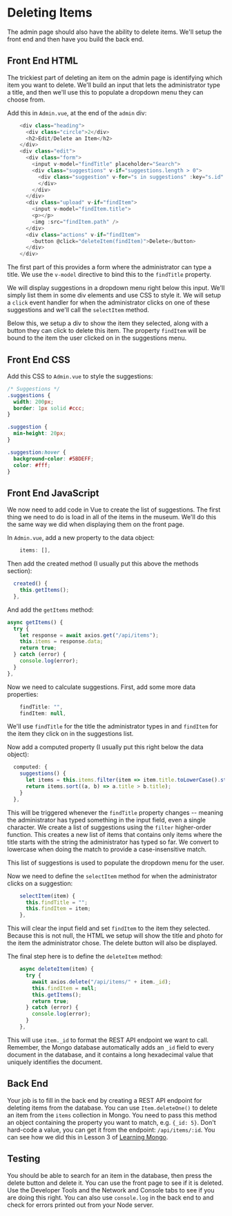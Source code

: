 # Deleting Items

The admin page should also have the ability to delete items. We'll setup the
front end and then have you build the back end.

## Front End HTML

The trickiest part of deleting an item on the admin page is identifying which
item you want to delete. We'll build an input that lets the administrator type a
title, and then we'll use this to populate a dropdown menu they can choose from.

Add this in `Admin.vue`, at the end of the `admin` div:

```javascript
    <div class="heading">
      <div class="circle">2</div>
      <h2>Edit/Delete an Item</h2>
    </div>
    <div class="edit">
      <div class="form">
        <input v-model="findTitle" placeholder="Search">
        <div class="suggestions" v-if="suggestions.length > 0">
          <div class="suggestion" v-for="s in suggestions" :key="s.id" @click="selectItem(s)">{{s.title}}
          </div>
        </div>
      </div>
      <div class="upload" v-if="findItem">
        <input v-model="findItem.title">
        <p></p>
        <img :src="findItem.path" />
      </div>
      <div class="actions" v-if="findItem">
        <button @click="deleteItem(findItem)">Delete</button>
      </div>
    </div>
```

The first part of this provides a form where the administrator can type a title.
We use the `v-model` directive to bind this to the `findTitle` property.

We will display suggestions in a dropdown menu right below this input. We'll
simply list them in some div elements and use CSS to style it. We will setup a
`click` event handler for when the administrator clicks on one of these
suggestions and we'll call the `selectItem` method.

Below this, we setup a div to show the item they selected, along with a button
they can click to delete this item. The property `findItem` will be bound to the
item the user clicked on in the suggestions menu.

## Front End CSS

Add this CSS to `Admin.vue` to style the suggestions:

```css
/* Suggestions */
.suggestions {
  width: 200px;
  border: 1px solid #ccc;
}

.suggestion {
  min-height: 20px;
}

.suggestion:hover {
  background-color: #5BDEFF;
  color: #fff;
}
```

## Front End JavaScript

We now need to add code in Vue to create the list of suggestions. The first
thing we need to do is load in all of the items in the museum. We'll do this the
same way we did when displaying them on the front page.

In `Admin.vue`, add a new property to the data object:

```javascript
    items: [],
```

Then add the created method (I usually put this above the methods section):

```javascript
  created() {
    this.getItems();
  },
```

And add the `getItems` method:

```javascript
async getItems() {
  try {
    let response = await axios.get("/api/items");
    this.items = response.data;
    return true;
  } catch (error) {
    console.log(error);
  }
},
```

Now we need to calculate suggestions. First, add some more data properties:

```javascript
    findTitle: "",
    findItem: null,
```

We'll use `findTitle` for the title the administrator types in and `findItem`
for the item they click on in the suggestions list.

Now add a computed property (I usually put this right below the data object):

```javascript
  computed: {
    suggestions() {
      let items = this.items.filter(item => item.title.toLowerCase().startsWith(this.findTitle.toLowerCase()));
      return items.sort((a, b) => a.title > b.title);
    }
  },
```

This will be triggered whenever the `findTitle` property changes -- meaning the
administrator has typed something in the input field, even a single character.
We create a list of suggestions using the `filter` higher-order function. This
creates a new list of items that contains only items where the title starts with
the string the administrator has typed so far. We convert to lowercase when
doing the match to provide a case-insensitive match.

This list of suggestions is used to populate the dropdown menu for the user.

Now we need to define the `selectItem` method for when the administrator clicks
on a suggestion:

```javascript
    selectItem(item) {
      this.findTitle = "";
      this.findItem = item;
    },
```

This will clear the input field and set `findItem` to the item they selected.
Because this is not null, the HTML we setup will show the title and photo for
the item the administrator chose. The delete button will also be displayed.

The final step here is to define the `deleteItem` method:

```javascript
    async deleteItem(item) {
      try {
        await axios.delete("/api/items/" + item._id);
        this.findItem = null;
        this.getItems();
        return true;
      } catch (error) {
        console.log(error);
      }
    },
```

This will use `item._id` to format the REST API endpoint we want to call.
Remember, the Mongo database automatically adds an `_id` field to every document
in the database, and it contains a long hexadecimal value that uniquely
identifies the document.

## Back End

Your job is to fill in the back end by creating a REST API endpoint for deleting
items from the database. You can use `Item.deleteOne()` to delete an item from
the `items` collection in Mongo. You need to pass this method an object
containing the property you want to match, e.g. `{_id: 5}`. Don't hard-code a
value, you can get it from the endpoint: `/api/items/:id`. You can see how we
did this in Lesson 3 of [Learning
Mongo](https://github.com/BYU-CS-260/learning-mongo).

## Testing

You should be able to search for an item in the database, then press the delete
button and delete it. You can use the front page to see if it is deleted. Use
the Developer Tools and the Network and Console tabs to see if you are doing
this right. You can also use `console.log` in the back end to and check for
errors printed out from your Node server.
